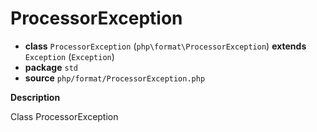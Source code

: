# ProcessorException

- **class** `ProcessorException` (`php\format\ProcessorException`) **extends** `Exception` (`Exception`)
- **package** `std`
- **source** `php/format/ProcessorException.php`

**Description**

Class ProcessorException